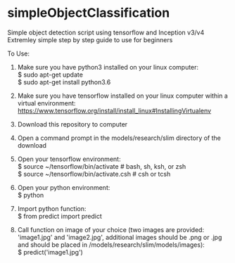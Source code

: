 # simpleObjectClassification
Simple object detection script using tensorflow and Inception v3/v4
Extremley simple step by step guide to use for beginners

To Use:
1)  Make sure you have python3 installed on your linux computer:  
   $ sudo apt-get update  
   $ sudo apt-get install python3.6  
   
2) Make sure you have tensorflow installed on your linux computer within a virtual environment:  
    https://www.tensorflow.org/install/install_linux#InstallingVirtualenv  
    
3) Download this repository to computer  

4) Open a command prompt in the models/research/slim directory of the download  

5) Open your tensorflow environment:  
     $ source ~/tensorflow/bin/activate      # bash, sh, ksh, or zsh  
     $ source ~/tensorflow/bin/activate.csh  # csh or tcsh  
     
6) Open your python environment:  
     $ python  

7) Import python function:  
     $ from predict import predict  
     
8) Call function on image of your choice (two images are provided: 'image1.jpg' and 'image2.jpg', additional images should be .png or .jpg and should be placed in /models/research/slim/models/images):  
     $ predict('image1.jpg')  
